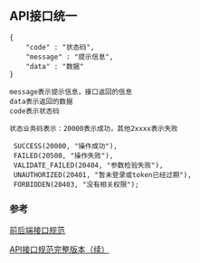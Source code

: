 ## API接口统一

    {
        "code" : "状态码",
        "message" : "提示信息",
        "data" : "数据"
    }
    
    message表示提示信息，接口返回的信息
    data表示返回的数据
    code表示状态码
   
    状态业务码表示：20000表示成功，其他2xxxx表示失败
 
     SUCCESS(20000, "操作成功"),
     FAILED(20500, "操作失败"),
     VALIDATE_FAILED(20404, "参数检验失败"),
     UNAUTHORIZED(20401, "暂未登录或token已经过期"),
     FORBIDDEN(20403, "没有相关权限");
     
 ### 参考
 
 [前后端接口规范](https://github.com/f2e-journey/treasure/blob/master/api.md)
 
 [API接口规范完整版本（续）](https://github.com/mishe/blog/issues/129)